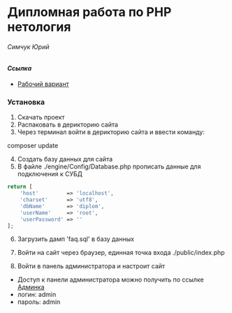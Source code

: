 Дипломная работа по PHP нетология
=====================
###### Симчук Юрий
#### ***Ссылка***
 * [Рабочий вариант](http://university.netology.ru/user_data/simchuk/graduate/public/)

### Установка

1. Скачать проект 
2. Распаковать в дерикторию сайта
3. Через терминал войти в дерикторию сайта и ввести команду:

composer update

4. Создать базу данных для сайта
5. В файле ./engine/Config/Database.php прописать данные для подключения к СУБД
```php
return [
    'host'         => 'localhost', 
    'charset'      => 'utf8',      
    'dbName'       => 'diplom',    
    'userName'     => 'root',      
    'userPassword' => ''       
];
```
6. Загрузить дамп 'faq.sql' в базу данных

8. Войти на сайт через браузер, единная точка входа ./public/index.php
9. Войти в панель администратора и настроит сайт 
 * Доступ к панели администратора можно получить по ссылке [Админка](http://university.netology.ru/u/simchuk/graduate/public/?/admin )
 * логин: admin 
 * пароль: admin

